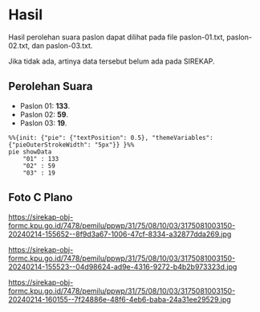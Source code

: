 # Hasil

Hasil perolehan suara paslon dapat dilihat pada file paslon-01.txt, paslon-02.txt, dan paslon-03.txt.

Jika tidak ada, artinya data tersebut belum ada pada SIREKAP.

## Perolehan Suara

 * Paslon 01: **133**.
 * Paslon 02: **59**.
 * Paslon 03: **19**.

```mermaid
%%{init: {"pie": {"textPosition": 0.5}, "themeVariables": {"pieOuterStrokeWidth": "5px"}} }%%
pie showData
    "01" : 133
    "02" : 59
    "03" : 19
```
## Foto C Plano

https://sirekap-obj-formc.kpu.go.id/7478/pemilu/ppwp/31/75/08/10/03/3175081003150-20240214-155652--8f9d3a67-1006-47cf-8334-a32877dda269.jpg

https://sirekap-obj-formc.kpu.go.id/7478/pemilu/ppwp/31/75/08/10/03/3175081003150-20240214-155523--04d98624-ad9e-4316-9272-b4b2b973323d.jpg

https://sirekap-obj-formc.kpu.go.id/7478/pemilu/ppwp/31/75/08/10/03/3175081003150-20240214-160155--7f24886e-48f6-4eb6-baba-24a31ee29529.jpg
